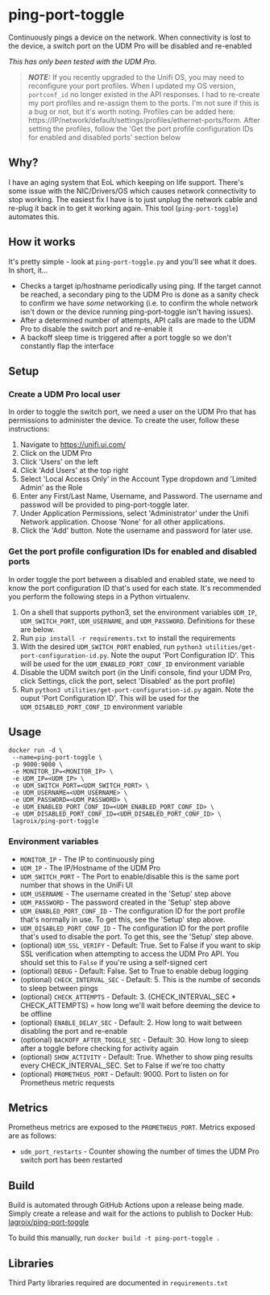 # ping-port-toggle
Continuously pings a device on the network. When connectivity is lost to the device, a switch port on the UDM Pro will be disabled and re-enabled

*This has only been tested with the UDM Pro.*

> **_NOTE:_** If you recently upgraded to the Unifi OS, you may need to reconfigure your port profiles. When I updated my OS version, `portconf_id` no longer existed in the API responses. I had to re-create my port profiles and re-assign them to the ports. I'm not sure if this is a bug or not, but it's worth noting. Profiles can be added here: https://IP/network/default/settings/profiles/ethernet-ports/form. After setting the profiles, follow the 'Get the port profile configuration IDs for enabled and disabled ports' section below

## Why?

I have an aging system that EoL which keeping on life support. There's some issue with the NIC/Drivers/OS which causes network connectivity to stop working. The easiest fix I have is to just unplug the network cable and re-plug it back in to get it working again. This tool (`ping-port-toggle`) automates this.

## How it works

It's pretty simple - look at `ping-port-toggle.py` and you'll see what it does. In short, it...
* Checks a target ip/hostname periodically using ping. If the target cannot be reached, a secondary ping to the UDM Pro is done as a sanity check to confirm we have *some* networking (i.e. to confirm the whole network isn't down or the device running ping-port-toggle isn't having issues).
* After a determined number of attempts, API calls are made to the UDM Pro to disable the switch port and re-enable it
* A backoff sleep time is triggered after a port toggle so we don't constantly flap the interface

## Setup

### Create a UDM Pro local user
In order to toggle the switch port, we need a user on the UDM Pro that has permissions to administer the device. To create the user, follow these instructions:
1. Navigate to https://unifi.ui.com/
2. Click on the UDM Pro
3. Click 'Users' on the left
4. Click 'Add Users' at the top right
5. Select 'Local Access Only' in the Account Type dropdown and 'Limited Admin' as the Role
6. Enter any First/Last Name, Username, and Password. The username and passwod will be provided to ping-port-toggle later.
8. Under Application Permissions, select 'Administrator' under the Unifi Network application. Choose 'None' for all other applications.
9. Click the 'Add' button. Note the username and password for later use.

### Get the port profile configuration IDs for enabled and disabled ports

In order toggle the port between a disabled and enabled state, we need to know the port configuration ID that's used for each state. It's recommended you perform the following steps in a Python virtualenv.

1. On a shell that supports python3, set the environment variables `UDM_IP`, `UDM_SWITCH_PORT`, `UDM_USERNAME`, and `UDM_PASSWORD`. Definitions for these are below.
2. Run `pip install -r requirements.txt` to install the requirements
3. With the desired `UDM_SWITCH_PORT` enabled, run `python3 utilities/get-port-configuration-id.py`. Note the ouput 'Port Configuration ID'. This will be used for the `UDM_ENABLED_PORT_CONF_ID` environment variable
4. Disable the UDM switch port (in the Unifi console, find your UDM Pro, click Settings, click the port, select 'Disabled' as the port profile)
5. Run `python3 utilities/get-port-configuration-id.py` again. Note the ouput 'Port Configuration ID'. This will be used for the `UDM_DISABLED_PORT_CONF_ID` environment variable

## Usage

```
docker run -d \
 --name=ping-port-toggle \
 -p 9000:9000 \
 -e MONITOR_IP=<MONITOR_IP> \
 -e UDM_IP=<UDM_IP> \
 -e UDM_SWITCH_PORT=<UDM_SWITCH_PORT> \
 -e UDM_USERNAME=<UDM_USERNAME> \
 -e UDM_PASSWORD=<UDM_PASSWORD> \
 -e UDM_ENABLED_PORT_CONF_ID=<UDM_ENABLED_PORT_CONF_ID> \
 -e UDM_DISABLED_PORT_CONF_ID=<UDM_DISABLED_PORT_CONF_ID> \
 lagroix/ping-port-toggle
 ```

### Environment variables

* `MONITOR_IP` - The IP to continuously ping
* `UDM_IP` - The IP/Hostname of the UDM Pro
* `UDM_SWITCH_PORT` - The Port to enable/disable this is the same port number that shows in the UniFi UI
* `UDM_USERNAME` - The username created in the 'Setup' step above
* `UDM_PASSWORD` - The password created in the 'Setup' step above
* `UDM_ENABLED_PORT_CONF_ID` - The configuration ID for the port profile that's normally in use. To get this, see the 'Setup' step above.
* `UDM_DISABLED_PORT_CONF_ID` - The configuration ID for the port profile that's used to disable the port. To get this, see the 'Setup' step above.
* (optional) `UDM_SSL_VERIFY` - Default: True. Set to False if you want to skip SSL verification when attempting to access the UDM Pro API. You should set this to `False` if you're using a self-signed cert
* (optional) `DEBUG` - Default: False. Set to True to enable debug logging
* (optional) `CHECK_INTERVAL_SEC` - Default: 5. This is the numbe of seconds to sleep between pings
* (optional) `CHECK_ATTEMPTS` - Default: 3. (CHECK_INTERVAL_SEC * CHECK_ATTEMPTS) = how long we'll wait before deeming the device to be offline
* (optional) `ENABLE_DELAY_SEC` - Default: 2. How long to wait between disabling the port and re-enable
* (optional) `BACKOFF_AFTER_TOGGLE_SEC` - Default: 30. How long to sleep after a toggle before checking for activity again
* (optional) `SHOW_ACTIVITY` - Default: True. Whether to show ping results every CHECK_INTERVAL_SEC. Set to False if we're too chatty
* (optional) `PROMETHEUS_PORT` - Default: 9000. Port to listen on for Prometheus metric requests


## Metrics

Prometheus metrics are exposed to the `PROMETHEUS_PORT`. Metrics exposed are as follows:
* `udm_port_restarts` - Counter showing the number of times the UDM Pro switch port has been restarted


##  Build

Build is automated through GitHub Actions upon a release being made. Simply create a release and wait for the actions to publish to Docker Hub: [lagroix/ping-port-toggle](https://hub.docker.com/repository/docker/lagroix/ping-port-toggle)

To build this manually, run `docker build -t ping-port-toggle .`


## Libraries
Third Party libraries required are documented in `requirements.txt`
